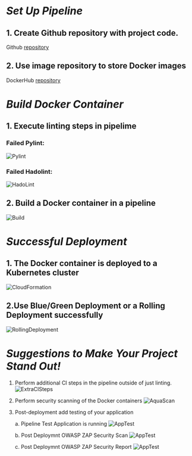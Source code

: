 # ***Set Up Pipeline***
## 1. Create Github repository with project code.
Github [repository](https://github.com/DavidBertrand/udacity-project7)

## 2. Use image repository to store Docker images
DockerHub [repository](https://hub.docker.com/r/bertrand282/project7)

# ***Build Docker Container***

## 1. Execute linting steps in pipelime

### Failed Pylint:
![Pylint](screenshots/FailedLint.png)
### Failed Hadolint:
![HadoLint](screenshots/FailedHadoLint.png)

## 2. Build a Docker container in a pipeline
![Build](screenshots/DockerBuilt.png)

# ***Successful Deployment***

## 1. The Docker container is deployed to a Kubernetes cluster
![CloudFormation](screenshots/CloudFormation.png)

## 2.Use Blue/Green Deployment or a Rolling Deployment successfully
![RollingDeployment](screenshots/RollingUpdates.png)

# ***Suggestions to Make Your Project Stand Out!***
1. Perform additional CI steps in the pipeline outside of just linting.
![ExtraCISteps](screenshots/PipeLineSuccess.png)

2. Perform security scanning of the Docker containers
![AquaScan](screenshots/FailedAquaScan.png)

3. Post-deployment add testing of your application

    a. Pipeline Test Application is running 
![AppTest](screenshots/TestApp.png)

    b. Post Deploymnt OWASP ZAP Security Scan
![AppTest](screenshots/OWASP_ZAP_Scan.png)

    c. Post Deploymnt OWASP ZAP Security Report
![AppTest](screenshots/OWASP_ZAP_Report.png)